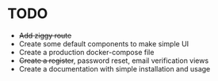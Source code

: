 # TODO
- ~~Add ziggy route~~
- Create some default components to make simple UI
- Create a production docker-compose file
- ~~Create a register~~, password reset, email verification views
- Create a documentation with simple installation and usage
